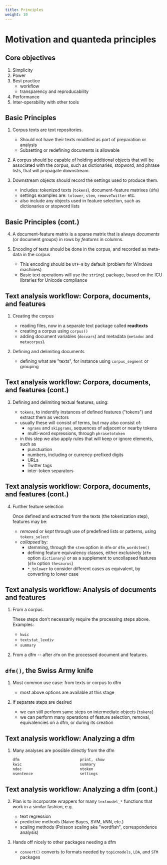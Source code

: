 ```yaml
---
title: Principles
weight: 10
---
```


# Motivation and quanteda principles

## Core objectives

1. Simplicity
2. Power
3. Best practice
    * workflow
    * transparency and reproducability
3. Performance
4. Inter-operability with other tools

## Basic Principles

1. Corpus texts are text repositories.
    * Should not have their texts modified as part of preparation or analysis
    * Subsetting or redefining documents is allowable
    
2. A corpus should be capable of holding additional objects that will be associated with the corpus, such as dictionaries, stopword, and phrase lists, that will propagate downstream. 
    
3. Downstream objects should record the settings used to produce them.
    * includes: tokenized texts (`tokens`), document-feature matrixes (`dfm`)
    * settings examples are: `tolower`, `stem`, `removeTwitter` etc.
    * also include any objects used in feature selection, such as dictionaries or stopword lists

## Basic Principles (cont.)

4. A document-feature matrix is a sparse matrix that is always *documents* (or document groups) in rows by *features* in columns.

5. Encoding of texts should be done in the corpus, and recorded as meta-data in the corpus
    * This encoding should be `UTF-8` by default (problem for Windows machines)
    * Basic text operations will use the `stringi` package, based on the ICU libraries for Unicode compliance


## Text analysis workflow: Corpora, documents, and features

1.  Creating the corpus

    * reading files, now in a separate text package called **readtexts**  
    * creating a corpus using `corpus()`
    * adding document variables (`docvars`) and metadata (`metadoc` and `metacorpus`).

2.  Defining and delimiting documents

    * defining what are "texts", for instance using `corpus_segment` or grouping

## Text analysis workflow: Corpora, documents, and features (cont.)

3.  Defining and delimiting textual features, using:
    
    * `tokens`, to indentify instances of defined features ("tokens") and extract 
       them as vectors
    *  usually these will consist of terms, but may also consist of:
        *   `ngrams` and `skipgrams`, sequences of adjacent or nearby tokens
        *   multi-word expressions, through `phrasetotoken`
    *  in this step we also apply rules that will keep or ignore elements, such as 
        * punctuation
        * numbers, including or currency-prefixed digits
        * URLs
        * Twitter tags
        * inter-token separators

## Text analysis workflow: Corpora, documents, and features (cont.)

4.  Further feature selection

    Once defined and extracted from the texts (the tokenization step), features may be:
    *   *removed* or *kept* through use of predefined lists or patterns, using `tokens_select`
    *   *collapsed* by:
        *   stemming, through the `stem` option in `dfm` or `dfm_wordstem()`
        *   defining feature equivalency classes, either exclusively (`dfm` option `dictionary`) or as a supplement to uncollapsed features (`dfm` option `thesaurus`)
        *   `*_tolower` to consider different cases as equivalent, by converting to lower case
        
## Text analysis workflow: Analysis of documents and features

1.  From a corpus.  

    These steps don't necessarily require the processing steps above.  Examples:
    * `kwic`
    * `textstat_lexdiv`
    * `summary`
        
2.  From a dfm -- after `dfm` on the processed document and features.


## `dfm()`, the Swiss Army knife

1.  Most common use case: from texts or corpus to dfm
    * most above options are available at this stage

2.  If separate steps are desired
    * we can still perform same steps on intermediate objects (`tokens`) 
    * we can perform many operations of feature selection, removal, equivalencies on a dfm, or during its creation


## Text analysis workflow: Analyzing a dfm

1.  Many analyses are possible directly from the dfm
    
    ```r
    dfm                           print, show
    kwic                          summary
    ndoc                          ntoken
    nsentence                     settings
    ```

## Text analysis workflow: Analyzing a dfm (cont.)

2.  Plan is to incorporate wrappers for many `textmodel_*` functions that work in a similar fashion, e.g.
    *  text regression
    *  predictive methods (Naive Bayes, SVM, kNN, etc.)
    *  scaling methods (Poisson scaling aka "wordfish", correspondence analysis)
    
3.  Hands off nicely to other packages needing a dfm
    * `convert()` converts to formats needed by `topicmodels`, `LDA`, and `STM` packages

